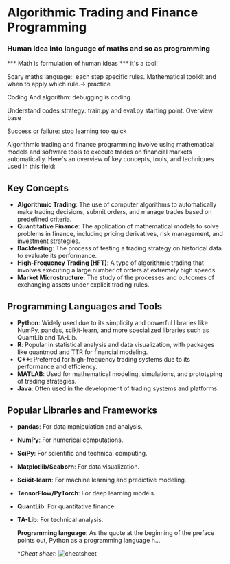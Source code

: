 # Algorithmic Trading and Finance Programming

### Human idea into language of maths and so as programming

*** Math is formulation of human ideas *** it's a tool!

Scary maths language:: each step specific rules. Mathematical toolkit and when to apply which rule.->  practice

Coding And algorithm: debugging is coding. 

Understand codes strategy: train.py and eval.py starting point.  Overview base 

Success or failure: stop learning too quick 


Algorithmic trading and finance programming involve using mathematical models and software tools to execute trades on financial markets automatically. Here's an overview of key concepts, tools, and techniques used in this field:

## Key Concepts

- **Algorithmic Trading**: The use of computer algorithms to automatically make trading decisions, submit orders, and manage trades based on predefined criteria.
- **Quantitative Finance**: The application of mathematical models to solve problems in finance, including pricing derivatives, risk management, and investment strategies.
- **Backtesting**: The process of testing a trading strategy on historical data to evaluate its performance.
- **High-Frequency Trading (HFT)**: A type of algorithmic trading that involves executing a large number of orders at extremely high speeds.
- **Market Microstructure**: The study of the processes and outcomes of exchanging assets under explicit trading rules.

## Programming Languages and Tools

- **Python**: Widely used due to its simplicity and powerful libraries like NumPy, pandas, scikit-learn, and more specialized libraries such as QuantLib and TA-Lib.
- **R**: Popular in statistical analysis and data visualization, with packages like quantmod and TTR for financial modeling.
- **C++**: Preferred for high-frequency trading systems due to its performance and efficiency.
- **MATLAB**: Used for mathematical modeling, simulations, and prototyping of trading strategies.
- **Java**: Often used in the development of trading systems and platforms.

## Popular Libraries and Frameworks

- **pandas**: For data manipulation and analysis.
- **NumPy**: For numerical computations.
- **SciPy**: For scientific and technical computing.
- **Matplotlib/Seaborn**: For data visualization.
- **Scikit-learn**: For machine learning and predictive modeling.
- **TensorFlow/PyTorch**: For deep learning models.
- **QuantLib**: For quantitative finance.
- **TA-Lib**: For technical analysis.


   
   **Programming language**:
   As the quote at the beginning of the preface points out, Python as a programming language h...


    **Cheat sheet*:
![cheatsheet](https://github.com/simonrenauld/14-Finance-Programming/assets/79364202/ce00e2f3-953c-4bde-ad82-3db8f24c3cd9)


